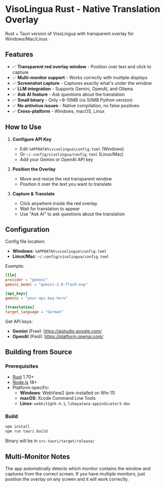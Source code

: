 # VisoLingua Rust - Native Translation Overlay

Rust + Tauri version of VisoLingua with transparent overlay for Windows/Mac/Linux.

## Features

- ✅ **Transparent red overlay window** - Position over text and click to capture
- ✅ **Multi-monitor support** - Works correctly with multiple displays
- ✅ **Screenshot capture** - Captures exactly what's under the window
- ✅ **LLM integration** - Supports Gemini, OpenAI, and Ollama
- ✅ **Ask AI feature** - Ask questions about the translation
- ✅ **Small binary** - Only ~8-10MB (vs 50MB Python version)
- ✅ **No antivirus issues** - Native compilation, no false positives
- ✅ **Cross-platform** - Windows, macOS, Linux

## How to Use

1. **Configure API Key**
   - Edit `%APPDATA%\visolingua\config.toml` (Windows)
   - Or `~/.config/visolingua/config.toml` (Linux/Mac)
   - Add your Gemini or OpenAI API key

2. **Position the Overlay**
   - Move and resize the red transparent window
   - Position it over the text you want to translate

3. **Capture & Translate**
   - Click anywhere inside the red overlay
   - Wait for translation to appear
   - Use "Ask AI" to ask questions about the translation

## Configuration

Config file location:
- **Windows**: `%APPDATA%\visolingua\config.toml`
- **Linux/Mac**: `~/.config/visolingua/config.toml`

Example:
```toml
[llm]
provider = "gemini"
gemini_model = "gemini-2.0-flash-exp"

[api_keys]
gemini = "your-api-key-here"

[translation]
target_language = "German"
```

Get API keys:
- **Gemini** (Free): https://aistudio.google.com/
- **OpenAI** (Paid): https://platform.openai.com/

## Building from Source

### Prerequisites

- [Rust](https://rustup.rs/) 1.70+
- [Node.js](https://nodejs.org/) 18+
- Platform-specific:
  - **Windows**: WebView2 (pre-installed on Win 11)
  - **macOS**: Xcode Command Line Tools
  - **Linux**: `webkit2gtk-4.1`, `libayatana-appindicator3-dev`

### Build

```bash
npm install
npm run tauri build
```

Binary will be in `src-tauri/target/release/`

## Multi-Monitor Notes

The app automatically detects which monitor contains the window and captures from the correct screen. If you have multiple monitors, just position the overlay on any screen and it will work correctly.